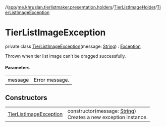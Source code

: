 //[app](../../../../index.md)/[me.khruslan.tierlistmaker.presentation.holders](../../index.md)/[TierListImageHolder](../index.md)/[TierListImageException](index.md)

# TierListImageException

private class [TierListImageException](index.md)(message: [String](https://kotlinlang.org/api/latest/jvm/stdlib/kotlin/-string/index.html)) : [Exception](https://developer.android.com/reference/kotlin/java/lang/Exception.html)

Thrown when tier list image can't be dragged successfully.

#### Parameters

| | |
|---|---|
| message | Error message. |

## Constructors

| | |
|---|---|
| [TierListImageException](-tier-list-image-exception.md) | constructor(message: [String](https://kotlinlang.org/api/latest/jvm/stdlib/kotlin/-string/index.html))<br>Creates a new exception instance. |
